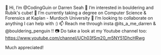 👋 Hi, I’m @CodingGuin or Darren Seah
👀 I’m interested in bouldering and Rubik's cube!
🌱 I’m currently taking a degree on Computer Science & Forensics at Kaplan - Murdoch University
💞️ I’m looking to collaborate on anything I can help with :)
📫 Reach me through insta @its_a_me_darren & @bouldering_penguin !!
📷 Do take a look at my Youtube channel too: https://www.youtube.com/channel/UCh03fSm20_m5NY51DhcHRwg

Much appreciated!

<!---
CodingGuin/CodingGuin is a ✨ special ✨ repository because its `README.md` (this file) appears on your GitHub profile.
You can click the Preview link to take a look at your changes.
--->
